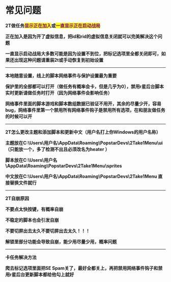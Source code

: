 # 常见问题

**2T做任务**<mark style="color:purple;">**显示正在加入**</mark>**或**<mark style="color:purple;">**一直显示正在启动战局**</mark>

**正在加入是因为开了虚拟信息，把id和rid的虚拟信息关闭就可以完美解决这个问题**

**一直显示启动战局大多数可能是因为设置不到位，把标记选项里全都关闭即可，如果还出现这种问题请重装2t或手动恢复到初始设置**

****

**本地随意设置，线上的脚本网络事件与保护设置最为重要**

**保护里的全部都可以打开（做任务有概率会卡，但是几乎为0），禁用r星后台脚本实时更新请做任务时打开（因为网络事件会影响任务）**

**网络事件里面的脚本游戏和脚本数组数据已验证不用开，其余的尽量少开，容易bug，网络事件里第一个禁用所有网络事件钩子是禁用所有选项，在和朋友做任务的时候可以开**

****

**2T怎么更改主题和添加脚本和更新中文（用户名打上你Windows的用户名称）**

**主题放在C:\Users\用户名\AppData\Roaming\PopstarDevs\2Take1Menu\ui（只能放一个，多了检测不出且必须改名为heater ）**

**脚本放在C:\Users\用户名\AppData\Roaming\PopstarDevs\2Take1Menu\sprites**

**中文放在C:\Users\用户名\AppData\Roaming\PopstarDevs\2Take1Menu 直接替换文件就行**

****

**2T自崩原因**

**不要点太快按键，有概率自崩**

**不稳定的脚本也会引发自崩**

**不要切屏出去太久不要切屏出去太久！！！**

**解锁里部分功能会导致自崩，能少用尽量少用，概率问题**

****

**卡任务解决方法**

**爬去标记选项里面把SE Spam关了，最好全都关上，再把禁用网络事件钩子和禁用r星后台更新脚本都给他勾上就好**
